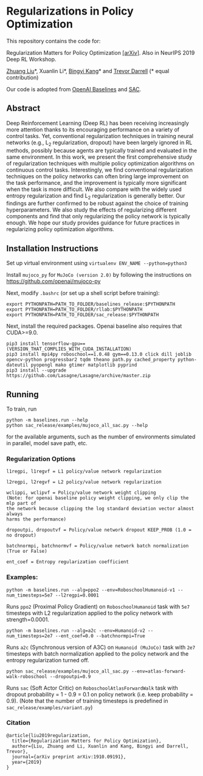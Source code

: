 # Regularizations in Policy Optimization

This repository contains the code for:  

Regularization Matters for Policy Optimization [[arXiv]](https://arxiv.org/abs/1910.09191). Also in NeurIPS 2019 Deep RL Workshop.

[Zhuang Liu](https://liuzhuang13.github.io/)\*, Xuanlin Li\*, [Bingyi Kang](scholar.google.com.sg/citations?user=NmHgX-wAAAAJ)\* and [Trevor Darrell](https://people.eecs.berkeley.edu/~trevor/) (\* equal contribution)

Our code is adopted from [OpenAI Baselines](https://github.com/openai/baselines) and [SAC](https://github.com/haarnoja/sac).

## Abstract 
Deep Reinforcement Learning (Deep RL) has been receiving increasingly more
attention thanks to its encouraging performance on a variety of control tasks.
Yet, conventional regularization techniques in training neural networks (e.g.,
L<sub>2</sub> regularization, dropout) have been largely ignored in RL methods,
possibly because agents are typically trained and evaluated in the same
environment. In this work, we present the first comprehensive study of
regularization techniques with multiple policy optimization algorithms on
continuous control tasks. Interestingly, we find conventional regularization
techniques on the policy networks can often bring large improvement on the task
performance, and the improvement is typically more significant when the task is
more difficult. We also compare with the widely used entropy regularization and
find L<sub>2</sub> regularization is generally better. Our findings are further
confirmed to be robust against the choice of training hyperparameters. We also
study the effects of regularizing different components and find that only
regularizing the policy network is typically enough. We hope our study provides
guidance for future practices in regularizing policy optimization algorithms.


## Installation Instructions

Set up virtual environment using `virtualenv ENV_NAME --python=python3`

Install `mujoco_py` for `MuJoCo (version 2.0)` by following the instructions on https://github.com/openai/mujoco-py

Next, modify `.bashrc` (or set up a shell script before training):
```
export PYTHONPATH=PATH_TO_FOLDER/baselines_release:$PYTHONPATH
export PYTHONPATH=PATH_TO_FOLDER/rllab:$PYTHONPATH
export PYTHONPATH=PATH_TO_FOLDER/sac_release:$PYTHONPATH
```

Next, install the required packages. Openai baseline also requires that CUDA>=9.0.
```
pip3 install tensorflow-gpu==(VERSION_THAT_COMPLIES_WITH_CUDA_INSTALLATION)
pip3 install mpi4py roboschool==1.0.48 gym==0.13.0 click dill joblib opencv-python progressbar2 tqdm theano path.py cached_property python-dateutil pyopengl mako gtimer matplotlib pyprind
pip3 install --upgrade https://github.com/Lasagne/Lasagne/archive/master.zip
```

## Running

To train, run 
```
python -m baselines.run --help
python sac_release/examples/mujoco_all_sac.py --help
```
for the available arguments, such as the number of environments simulated in parallel, model save path, etc.

### Regularization Options
```
l1regpi, l1regvf = L1 policy/value network regularization

l2regpi, l2regvf = L2 policy/value network regularization

wclippi, wclipvf = Policy/value network weight clipping
(Note: for openai baseline policy weight clipping, we only clip the mlp part of 
the network because clipping the log standard deviation vector almost always 
harms the performance)

dropoutpi, dropoutvf = Policy/value network dropout KEEP_PROB (1.0 = no dropout)

batchnormpi, batchnormvf = Policy/value network batch normalization (True or False)

ent_coef = Entropy regularization coefficient
```

### Examples:
```
python -m baselines.run --alg=ppo2 --env=RoboschoolHumanoid-v1 --num_timesteps=5e7 --l2regpi=0.0001
```
Runs `ppo2` (Proximal Policy Gradient) on `RoboschoolHumanoid` task with `5e7` timesteps with L2 regularization applied to the policy network with strength=0.0001.

```
python -m baselines.run --alg=a2c --env=Humanoid-v2 --num_timesteps=2e7 --ent_coef=0.0 --batchnormpi=True
```
Runs `a2c` (Synchronous version of A3C) on `Humanoid (MuJoCo)` task with `2e7` timesteps with batch normalization applied to the policy network and the entropy regularization turned off.

```
python sac_release/examples/mujoco_all_sac.py --env=atlas-forward-walk-roboschool --dropoutpi=0.9
```
Runs `sac` (Soft Actor Critic) on `RoboschoolAtlasForwardWalk` task with dropout probability = 1 - 0.9 = 0.1 on policy network (i.e. keep probability = 0.9).
(Note that the number of training timesteps is predefined in `sac_release/examples/variant.py`)


### Citation

```
@article{liu2019regularization,
  title={Regularization Matters for Policy Optimization},
  author={Liu, Zhuang and Li, Xuanlin and Kang, Bingyi and Darrell, Trevor},
  journal={arXiv preprint arXiv:1910.09191},
  year={2019}
}
```
